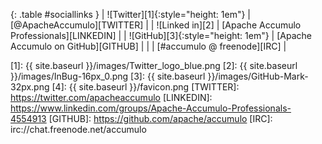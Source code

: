 
{: .table #sociallinks }
| ![Twitter][1]{:style="height: 1em"}          | [@ApacheAccumulo][TWITTER]                |
| ![Linked in][2]                              | [Apache Accumulo Professionals][LINKEDIN] |
| ![GitHub][3]{:style="height: 1em"}           | [Apache Accumulo on GitHub][GITHUB]               |
| <span class="glyphicon glyphicon-comment" /> | [#accumulo @ freenode][IRC]               |

[1]: {{ site.baseurl }}/images/Twitter_logo_blue.png
[2]: {{ site.baseurl }}/images/InBug-16px_0.png
[3]: {{ site.baseurl }}/images/GitHub-Mark-32px.png
[4]: {{ site.baseurl }}/favicon.png
[TWITTER]: https://twitter.com/apacheaccumulo
[LINKEDIN]: https://www.linkedin.com/groups/Apache-Accumulo-Professionals-4554913
[GITHUB]: https://github.com/apache/accumulo
[IRC]: irc://chat.freenode.net/accumulo
